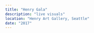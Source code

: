 ```yaml
---
title: "Henry Gala"
description: "live visuals"
location: "Henry Art Gallery, Seattle"
date: "2017"
---
```

